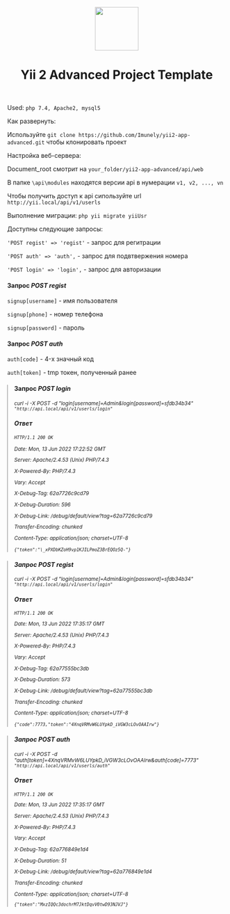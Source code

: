 <p align="center">
    <a href="https://github.com/yiisoft" target="_blank">
        <img src="https://avatars0.githubusercontent.com/u/993323" height="100px">
    </a>
    <h1 align="center">Yii 2 Advanced Project Template</h1>
    <br>
</p>

Used: `php 7.4, Apache2, mysql5`

Как развернуть:

Используйте `git clone https://github.com/Imunely/yii2-app-advanced.git` чтобы клонировать проект

Настройка веб-сервера:

Document_root смотрит на `your_folder/yii2-app-advanced/api/web`

В папке `\api\modules` находятся версии api в нумерации `v1, v2, ..., vn`

Чтобы получить доступ к api сипользуйте url `http://yii.local/api/v1/userls`

Выполнение миграции: `php yii migrate yiiUsr`

Доступны следующие запросы:

`'POST regist' => 'regist'` - запрос для регитрации

`'POST auth' => 'auth',` - запрос для подвтвержения номера

`'POST login' => 'login',` - запрос для авторизации

<h4>Запрос <em>POST regist</em> </h4>

`signup[username]` - имя пользователя

`signup[phone]` - номер телефона

`signup[password]` - пароль

<h4>Запрос <em>POST auth</em> </h4>

`auth[code]` - 4-х значный код

`auth[token]` - tmp токен, полученный ранее

<div style="border-left: 1px solid gray; padding-left: 15px">

<h4>Запрос <em>POST login</em> </h4>

<small> <em>curl -i -X POST -d "login[username]=Admin&login[password]=sfdb34b34" `"http://api.local/api/v1/userls/login"` </small> <em>

<h4>Ответ </h4>

<small> <em> `HTTP/1.1 200 OK`

Date: Mon, 13 Jun 2022 17:22:52 GMT

Server: Apache/2.4.53 (Unix) PHP/7.4.3

X-Powered-By: PHP/7.4.3

Vary: Accept

X-Debug-Tag: 62a7726c9cd79

X-Debug-Duration: 596

X-Debug-Link: /debug/default/view?tag=62a7726c9cd79

Transfer-Encoding: chunked

Content-Type: application/json; charset=UTF-8

`{"token":"\_xPXDbKZoH9vp1KJILPmoZ3BrEQOz5Q-"}`</em></small>

</div>

<div style="border-left: 1px solid gray; padding-left: 15px">

<h4>Запрос <em>POST regist</em> </h4>

<small> <em>curl -i -X POST -d "login[username]=Admin&login[password]=sfdb34b34" `"http://api.local/api/v1/userls/login"` </small> <em>

<h4>Ответ </h4>

<small> <em>

`HTTP/1.1 200 OK`

Date: Mon, 13 Jun 2022 17:35:17 GMT

Server: Apache/2.4.53 (Unix) PHP/7.4.3

X-Powered-By: PHP/7.4.3

Vary: Accept

X-Debug-Tag: 62a77555bc3db

X-Debug-Duration: 573

X-Debug-Link: /debug/default/view?tag=62a77555bc3db

Transfer-Encoding: chunked

Content-Type: application/json; charset=UTF-8

`{"code":7773,"token":"4XnqVRMvW6LUYpkD_iVGW3cLOvOAAIrw"}`
</em></small>

</div>

<div style="border-left: 1px solid gray; padding-left: 15px">

<h4>Запрос <em>POST auth</em> </h4>

<small> <em>curl -i -X POST -d "auth[token]=4XnqVRMvW6LUYpkD_iVGW3cLOvOAAIrw&auth[code]=7773" `"http://api.local/api/v1/userls/auth"` </small> <em>

<h4>Ответ</h4>

<small> <em>

`HTTP/1.1 200 OK`

Date: Mon, 13 Jun 2022 17:35:17 GMT

Server: Apache/2.4.53 (Unix) PHP/7.4.3

X-Powered-By: PHP/7.4.3

Vary: Accept

X-Debug-Tag: 62a776849e1d4

X-Debug-Duration: 51

X-Debug-Link: /debug/default/view?tag=62a776849e1d4

Transfer-Encoding: chunked

Content-Type: application/json; charset=UTF-8

`{"token":"MxzIQQc3dochrM7JktDqvV0twD93NJVJ"}`

</em></small>

</div>

